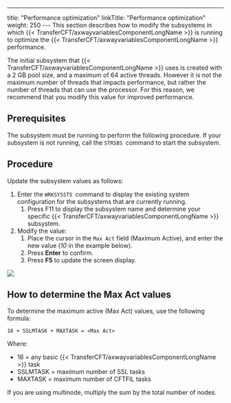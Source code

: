 ---
title: "Performance optimization"
linkTitle: "Performance optimization"
weight: 250
--- This section describes how to modify the subsystems in which {{< TransferCFT/axwayvariablesComponentLongName  >}} is running to optimize the {{< TransferCFT/axwayvariablesComponentLongName  >}} performance.

The initial subsystem that {{< TransferCFT/axwayvariablesComponentLongName  >}} uses is created with a 2 GB pool size, and a maximum of 64 active threads. However it is not the maximum number of threads that impacts performance, but rather the number of threads that can use the processor. For this reason, we recommend that you modify this value for improved performance.

## Prerequisites

The subsystem must be running to perform the following procedure. If your subsystem is not running, call the `STRSBS `command to start the subsystem.

## Procedure

Update the subsystem values as follows:

1. Enter the `WRKSYSSTS `command to display the existing system configuration for the subsystems that are currently running.
    1.  Press F11 to display the subsystem name and determine your specific {{< TransferCFT/axwayvariablesComponentLongName >}} subsystem.
1. Modify the value:
    1.  Place the cursor in the `Max Act` field (Maximum Active), and enter the new value (*10* in the example below).
    2.  Press **Enter** to confirm.
    3.  Press **F5** to update the screen display.

![](/Images/TransferCFT/ibmi_subsystems.png)

## How to determine the **Max Act** values

To determine the maximum active (Max Act) values, use the following formula:

`16 + SSLMTASK + MAXTASK = <Max Act>`

Where:

- 16 = any basic {{< TransferCFT/axwayvariablesComponentLongName >}} task
- SSLMTASK = maximum number of SSL tasks
- MAXTASK = maximum number of CFTFIL tasks

If you are using multinode, multiply the sum by the total number of nodes.
